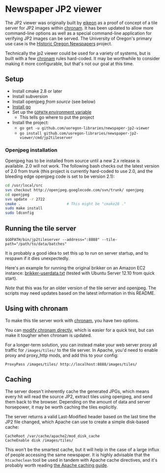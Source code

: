 Newspaper JP2 viewer
=======

The JP2 viewer was originally built by [eikeon](https://github.com/eikeon) as a
proof of concept of a tile server for JP2 images within
[chronam](https://github.com/LibraryOfCongress/chronam).  It has been updated
to allow more command-line options as well as a special command-line
application for verifying JP2 images can be served.  The University of Oregon's
primary use case is the [Historic Oregon
Newspapers](http://oregonnews.uoregon.edu/) project.

Technically the jp2 viewer could be used for a variety of systems, but is built
with a few [chronam](https://github.com/LibraryOfCongress/chronam) rules
hard-coded.  It may be worthwhile to consider making it more configurable, but
that's not our goal at this time.

Setup
-----

- Install cmake 2.8 or later
- Install subversion
- Install openjpeg *from source* (see below)
- [Install go](http://golang.org/doc/install)
- Set up the [`GOPATH` environment variable](http://golang.org/doc/code.html#GOPATH)
  - This tells go where to put the project
- Install the project:
  - `go get -u github.com/uoregon-libraries/newspaper-jp2-viewer`
  - `go install github.com/uoregon-libraries/newspaper-jp2-viewer/cmd/jp2tileserver`

### Openjpeg installation

Openjpeg has to be installed from source until a new 2.x release is available.
2.0 will not work.  The following bash checks out the latest version of 2.0
from trunk (this project is currently hard-coded to use 2.0, and the bleeding
edge openjpeg code is set to be version 2.1):

```bash
cd /usr/local/src
svn checkout http://openjpeg.googlecode.com/svn/trunk/ openjpeg
cd openjpeg
svn update -r 2722
cmake .                     # This might be "cmake28 ."
sudo make install
sudo ldconfig
```

Running the tile server
-----

`$GOPATH/bin/jp2tileserver --address=":8888" --tile-path="/path/to/data/batches"`

It is probably a good idea to set this up to run on server startup, and to
respawn if it dies unexpectedly.

Here's an example for running the original brikker on an Amazon EC2 instance:
[brikker-userdata.txt](https://gist.github.com/eikeon/5124717) (tested with
Ubuntu Server 12.10 from quick start).

*Note* that this was for an older version of the tile server and openjpeg.  The
scripts may need updates based on the latest information in this README.

Using with chronam
-----

To make this tile server work with
[chronam](https://github.com/LibraryOfCongress/chronam), you have two options.

You can [modify chronam directly](https://gist.github.com/eikeon/5124779),
which is easier for a quick test, but can make it tougher when chronam is
updated.

For a longer-term solution, you can instead make your web server proxy all
traffic for `/images/tiles/` to the tile server.  In Apache, you'd need to
enable proxy and proxy_http mods, and add this to your config:

`ProxyPass /images/tiles/ http://localhost:8888/images/tiles/`

Caching
-----

The server doesn't inherently cache the generated JPGs, which means every hit
will read the source JP2, extract tiles using openjpeg, and send them back to
the browser.  Depending on the amount of data and server horsepower, it may be
worth caching the tiles explicitly.

The server returns a valid Last-Modified header based on the last time the JP2
file changed, which Apache can use to create a simple disk-based cache:

```
CacheRoot /var/cache/apache2/mod_disk_cache
CacheEnable disk /images/tiles/
```

This won't be the smartest cache, but it will help in the case of a large
influx of people accessing the same newspaper.  It is highly advisable that the
`htcacheclean` tool be used in tandem with Apache cache directives, and it's
probably worth reading [the Apache caching
guide](http://httpd.apache.org/docs/2.2/caching.html).
